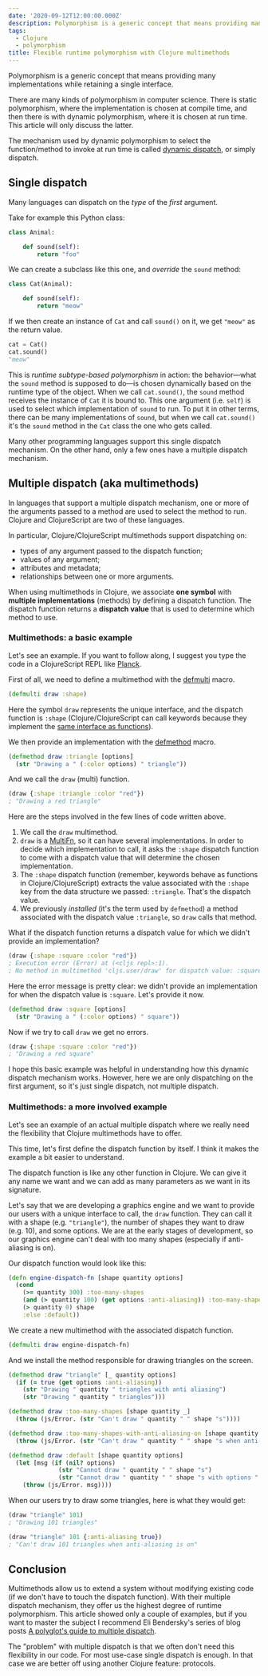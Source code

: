 ```yaml
---
date: '2020-09-12T12:00:00.000Z'
description: Polymorphism is a generic concept that means providing many implementations while retaining a single interface. Clojure multimethods allow us to use multiple dynamic dispatch.
tags:
  - Clojure
  - polymorphism
title: Flexible runtime polymorphism with Clojure multimethods
---
```


Polymorphism is a generic concept that means providing many implementations while retaining a single interface.

There are many kinds of polymorphism in computer science. There is static polymorphism, where the implementation is chosen at compile time, and then there is with dynamic polymorphism, where it is chosen at run time.
This article will only discuss the latter.

The mechanism used by dynamic polymorphism to select the function/method to invoke at run time is called [dynamic dispatch](https://en.wikipedia.org/wiki/Dynamic_dispatch), or simply dispatch.

## Single dispatch

Many languages can dispatch on the _type_ of the _first_ argument.

Take for example this Python class:

```python
class Animal:

    def sound(self):
        return "foo"
```

We can create a subclass like this one, and _override_ the `sound` method:

```python
class Cat(Animal):

    def sound(self):
        return "meow"
```

If we then create an instance of `Cat` and call `sound()` on it, we get `"meow"` as the return value.

```python
cat = Cat()
cat.sound()
"meow"
```

This is _runtime subtype-based polymorphism_ in action: the behavior—what the `sound` method is supposed to do—is chosen dynamically based on the runtime type of the object. When we call `cat.sound()`, the `sound` method receives the instance of `Cat` it is bound to. This one argument (i.e. `self`) is used to select which implementation of `sound` to run.
To put it in other terms, there can be many implementations of `sound`, but when we call `cat.sound()` it's the `sound` method in the `Cat` class the one who gets called.

Many other programming languages support this single dispatch mechanism. On the other hand, only a few ones have a multiple dispatch mechanism.

## Multiple dispatch (aka multimethods)

In languages that support a multiple dispatch mechanism, one or more of the arguments passed to a method are used to select the method to run. Clojure and ClojureScript are two of these languages.

In particular, Clojure/ClojureScript multimethods support dispatching on:

- types of any argument passed to the dispatch function;
- values of any argument;
- attributes and metadata;
- relationships between one or more arguments.

When using multimethods in Clojure, we associate **one symbol** with **multiple implementations** (methods) by defining a dispatch function. The dispatch function returns a **dispatch value** that is used to determine which method to use.

### Multimethods: a basic example

Let's see an example. If you want to follow along, I suggest you type the code in a ClojureScript REPL like [Planck](https://github.com/planck-repl/planck).

First of all, we need to define a multimethod with the [defmulti](https://cljs.github.io/api/cljs.core/defmulti) macro.

```clojure
(defmulti draw :shape)
```

Here the symbol `draw` represents the unique interface, and the dispatch function is `:shape` (Clojure/ClojureScript can call keywords because they implement the [same interface as functions](https://clojure.org/reference/data_structures#Keywords)).

We then provide an implementation with the [defmethod](https://cljs.github.io/api/cljs.core/defmethod) macro.

```clojure
(defmethod draw :triangle [options]
  (str "Drawing a " (:color options) " triangle"))
```

And we call the `draw` (multi) function.

```clojure
(draw {:shape :triangle :color "red"})
; "Drawing a red triangle"
```

Here are the steps involved in the few lines of code written above.

1. We call the `draw` multimethod.
2. `draw` is a [MultiFn](https://github.com/clojure/clojure/blob/master/src/jvm/clojure/lang/MultiFn.java), so it can have several implementations. In order to decide which implementation to call, it asks the `:shape` dispatch function to come with a dispatch value that will determine the chosen implementation.
3. The `:shape` dispatch function (remember, keywords behave as functions in Clojure/ClojureScript) extracts the value associated with the `:shape` key from the data structure we passed: `:triangle`. That's the dispatch value.
4. We previously _installed_ (it's the term used by `defmethod`) a method associated with the dispatch value `:triangle`, so `draw` calls that method.

What if the dispatch function returns a dispatch value for which we didn't provide an implementation?

```clojure
(draw {:shape :square :color "red"})
; Execution error (Error) at (<cljs repl>:1).
; No method in multimethod 'cljs.user/draw' for dispatch value: :square
```

Here the error message is pretty clear: we didn't provide an implementation for when the dispatch value is `:square`. Let's provide it now.

```clojure
(defmethod draw :square [options]
  (str "Drawing a " (:color options) " square"))
```

Now if we try to call `draw` we get no errors.

```clojure
(draw {:shape :square :color "red"})
; "Drawing a red square"
```

I hope this basic example was helpful in understanding how this dynamic dispatch mechanism works. However, here we are only dispatching on the first argument, so it's just single dispatch, not multiple dispatch.

### Multimethods: a more involved example

Let's see an example of an actual multiple dispatch where we really need the flexibility that Clojure multimethods have to offer.

This time, let's first define the dispatch function by itself. I think it makes the example a bit easier to understand.

The dispatch function is like any other function in Clojure. We can give it any name we want and we can add as many parameters as we want in its signature.

Let's say that we are developing a graphics engine and we want to provide our users with a unique interface to call, the `draw` function. They can call it with a shape (e.g. `"triangle"`), the number of shapes they want to draw (e.g. 10), and some options. We are at the early stages of development, so our graphics engine can't deal with too many shapes (especially if anti-aliasing is on).

Our dispatch function would look like this:

```clojure
(defn engine-dispatch-fn [shape quantity options]
  (cond
    (>= quantity 300) :too-many-shapes
    (and (> quantity 100) (get options :anti-aliasing)) :too-many-shapes-with-anti-aliasing-on
    (> quantity 0) shape
    :else :default))
```

We create a new multimethod with the associated dispatch function.

```clojure
(defmulti draw engine-dispatch-fn)
```

And we install the method responsible for drawing triangles on the screen.

```clojure
(defmethod draw "triangle" [_ quantity options]
  (if (= true (get options :anti-aliasing))
    (str "Drawing " quantity " triangles with anti aliasing")
    (str "Drawing " quantity " triangles")))

(defmethod draw :too-many-shapes [shape quantity _]
  (throw (js/Error. (str "Can't draw " quantity " " shape "s"))))

(defmethod draw :too-many-shapes-with-anti-aliasing-on [shape quantity _]
  (throw (js/Error. (str "Can't draw " quantity " " shape "s when anti-aliasing is on"))))

(defmethod draw :default [shape quantity options]
  (let [msg (if (nil? options)
              (str "Cannot draw " quantity " " shape "s")
              (str "Cannot draw " quantity " " shape "s with options " options))]
    (throw (js/Error. msg))))
```

When our users try to draw some triangles, here is what they would get:

```clojure
(draw "triangle" 101)
; "Drawing 101 triangles"

(draw "triangle" 101 {:anti-aliasing true})
; "Can't draw 101 triangles when anti-aliasing is on"
```

## Conclusion

Multimethods allow us to extend a system without modifying existing code (if we don't have to touch the dispatch function). With their multiple dispatch mechanism, they offer us the highest degree of runtime polymorphism. This article showed only a couple of examples, but if you want to master the subject I recommend Eli Bendersky's series of blog posts [A polyglot's guide to multiple dispatch](https://eli.thegreenplace.net/tag/multiple-dispatch).

The "problem" with multiple dispatch is that we often don't need this flexibility in our code. For most use-case single dispatch is enough. In that case we are better off using another Clojure feature: protocols.
